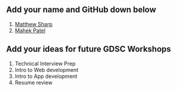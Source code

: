 ## Add your name and GitHub down below

1. [Matthew Sharp](https://github.com/MattSharp05)
2. [Mahek Patel](https://github.com/mahekp05)


## Add your ideas for future GDSC Workshops

1. Technical Interview Prep
2. Intro to Web development
3. Intro to App development
4. Resume review


